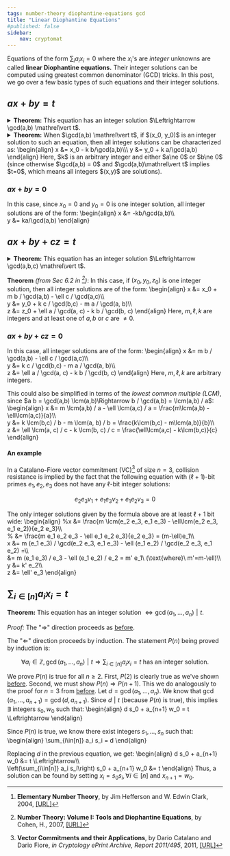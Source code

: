 ```yaml
---
tags: number-theory diophantine-equations gcd
title: "Linear Diophantine Equations"
#published: false
sidebar:
    nav: cryptomat
---
```


Equations of the form $\sum_i a_i x_i = 0$ where the $x_i$'s are _integer_ unknowns are called **linear Diophantine equations.**
Their integer solutions can be computed using greatest common denominator (GCD) tricks.
In this post, we go over a few basic types of such equations and their integer solutions.
<!--more-->

<p hidden>$$
\def\lcm{\ \text{lcm}}
$$</p>

## $ax+by = t$

<details>
<summary><b>Theorem:</b> This equation has an integer solution $\Leftrightarrow \gcd(a,b) \mathrel\vert t$.
</summary>
<p markdown="1" style="margin-left: .3em; border-left: .15em solid black; padding-left: .5em;">
_Proof_ ("$\Rightarrow$"): Assume an integer solution $(x_0, y_0)$ exists when $\gcd(a,b) \nmid t$.
Since $\gcd(a,b)$ divides both $a$ and $b$, it divides any linear combination of them, including $ax_0 + by_0 = t$, which implies it divides $t$.
Contradiction.
<br /><br />

_Proof_ ("$\Rightarrow$"):
If $\gcd(a,b) = 1$, then an integer solution $x_0,y_0$ can be obtained using the Extended Eucliden algorithm, which finds $(u,v)$ such that $au + bv = \gcd(a,b)$.
The solution is:
\begin{align}
    x_0 &= u\cdot t / \gcd(a,b)\\\\\
    y_0 &= v\cdot t / \gcd(a,b)
\end{align}
This is because $ax_0 + ay_0 = (au + bv) \frac{t}{\gcd(a,b)} = \gcd(a,b) \frac{t}{\gcd(a,b)} = t$.
</p>
</details>

<details>
<summary><b>Theorem:</b> When $\gcd(a,b) \mathrel\vert t$, if $(x_0, y_0)$ is an integer solution to such an equation, then all integer solutions can be characterized as:
\begin{align}
    x &= x_0 - k b/\gcd(a,b)\\\
    y &= y_0 + k a/\gcd(a,b)
\end{align}
Here, $k$ is an arbitrary integer and either $a\ne 0$ or $b\ne 0$ (since otherwise $\gcd(a,b) = 0$ and $\gcd(a,b)\mathrel\vert t$ implies $t=0$, which means all integers $(x,y)$ are solutions).
</summary>
<p markdown="1" style="margin-left: .3em; border-left: .15em solid black; padding-left: .5em;">
_Proof:_ First, one can easily verify that the proposed $(x,y)$ are indeed solutions that satisfy $ax+by=t$:
\begin{align}
    ax + by &= ax_0 + kab / \gcd(a,b) + by_0 - kab/gcd(a,b)\\\
            &= ax_0 + by_0 = t
\end{align}

The more difficult part is to argue that every solution has this form!
Assume $a\ne 0$ since the other $b\ne 0$ case is symmetric.
Assume $(x,y)$ to be an integer solution and note that, since $(x_0, y_0)$ is a solution, this means:
\begin{align}
    a(x-x_0) + b(y - y_0) &= 0\Leftrightarrow\\\
    a(x - x_0) &= b(y_0 - y)\Leftrightarrow\\\
    \frac{a}{\gcd(a,b)}(x-x_0) &= \frac{b}{\gcd(a,b)} (y_0 - y)
\end{align}
This implies $\frac{a}{\gcd(a,b)} \mathrel\vert \frac{b}{\gcd(a,b)} (y - y_0)$.
Since $\gcd(\frac{a}{\gcd(a,b)}, \frac{b}{\gcd(a,b)}) = 1$[^Heff03], this means $\frac{a}{gcd(a,b)} \mathrel\vert (y-y_0)$, which means $\exists k$ such that:
\begin{align}
    a/\gcd(a,b) \cdot k &= (y-y_0)\Leftrightarrow\\\
    y &= y_0 + k a / \gcd(a,b)
\end{align}
Next, substitute $y$ in $a(x-x_0) = b(y_0 - y)$, to get:
\begin{align}
    a(x-x_0) &= b(y_0 - y_0 - k a / \gcd(a,b))\Leftrightarrow\\\
    x - x_0 &=  (- b k a / \gcd(a,b)) / a\\\
      &= x_0 - k b / \gcd(a,b)
\end{align}
Note that since $a\ne 0$, we are allowed to divide by $a$ above.
</p>
</details>

### $ax+by = 0$

In this case, since $x_0 = 0$ and $y_0 = 0$ is one integer solution, all integer solutions are of the form:
\begin{align}
    x &= -kb/\gcd(a,b)\\\\\
    y &= ka/\gcd(a,b)
\end{align}

## $ax+by+cz = t$

<details>
<summary><b>Theorem:</b> This equation has an integer solution $\Leftrightarrow \gcd(a,b,c) \mathrel\vert t$.
</summary>
<p markdown="1" style="margin-left: .3em; border-left: .15em solid black; padding-left: .5em;">
_Proof_ ("$\Rightarrow$"):
Proceeds analogously to the $ax+by = t$ case [before](#axby--t).
<br /><br />

_Proof_ ("$\Leftarrow$"): 
We will generalize the proof from the $ax+by = t$ case [before](#axby--t).
<br /><br />

$\gcd(a,b,c) \mathrel\vert t \Rightarrow \gcd(a, \gcd(b, c)) \mathrel\vert t \Rightarrow ax + \gcd(b,c)w = t$ has an integer solution $(x_0, w_0)$.
<br /><br />

Let $\gcd(b,c) = d$.
We know $\exists (y_0, z_0)$ such that:
\begin{align}
b y_0 + c z_0 = d
\end{align}
Replacing in the previous equation, we have:
\begin{align}
    ax_0 + \gcd(b,c)w_0 &= t\Leftrightarrow\\\
    ax_0 + dw_0 &= t\Leftrightarrow\\\
    ax_0 + (b y_0 + c z_0) w_0 &= t\Leftrightarrow\\\
    ax_0 + b w_0 y_0 + c w_0 z_0 &= t
\end{align}
Thus, an integer solution is $(x_0, y_0 w_0, z_0 w_0)$.
</p>
</details>

**Theorem** _(from Sec 6.2 in [^Cohe07])_: In this case, if $(x_0, y_0, z_0)$ is one integer solution, then all integer solutions are of the form:
\begin{align}
    x &= x_0 + m b / \gcd(a,b) - \ell c / \gcd(a,c)\\\\\
    y &= y_0 + k c / \gcd(b,c) - m a / \gcd(a, b)\\\\\
    z &= z_0 + \ell a / \gcd(a, c) - k b / \gcd(b, c)
\end{align}
Here, $m,\ell,k$ are integers and at least one of $a,b$ or $c$ are $\ne 0$.

<!--
_Proof:_ It is easy to check that proposed integers $x,y,z$ are indeed valid solutions.

The more difficult part is to argue that every $(x,y,z)$ solution has this form!
Assume $a\ne 0$ since the other $b\ne 0$ case is symmetric.
Assume $(x,y,z)$ to be an integer solution and note that, since $(x_0, y_0, z_0)$ is a solution, this means:
\begin{align}
    a(x-x_0) + b(y - y_0) + c(z-z_0) &= 0\Leftrightarrow\\\\\
    a(x - x_0) &= b(y_0 - y) + c(z_0 - z)\Leftrightarrow\\\\\
\end{align}
**TODO: continue**
-->

### $ax+by+cz = 0$

In this case, all integer solutions are of the form:
\begin{align}
    x &= m b / \gcd(a,b) - \ell c / \gcd(a,c)\\\\\
    y &= k c / \gcd(b,c) - m a / \gcd(a, b)\\\\\
    z &= \ell a / \gcd(a, c) - k b / \gcd(b, c)
\end{align}
Here, $m,\ell,k$ are arbitrary integers.

This could also be simplified in terms of the _lowest common multiple (LCM)_, since $a b = \gcd(a,b) \lcm(a,b)\Rightarrow b / \gcd(a,b) = \lcm(a,b) / a$:
\begin{align}
    x &= m \lcm(a,b) / a - \ell \lcm(a,c) / a = \frac{m\lcm(a,b) - \ell\lcm(a,c)}{a}\\\\\
    y &= k \lcm(b,c) / b - m \lcm(a, b) / b = \frac{k\lcm(b,c) - m\lcm(a,b)}{b}\\\\\
    z &= \ell \lcm(a, c) / c - k \lcm(b, c) / c = \frac{\ell\lcm(a,c) - k\lcm(b,c)}{c}
\end{align}


#### An example

In a Catalano-Fiore vector commitment (VC)[^CF13e] of size $n=3$, collision resistance is implied by the fact that the following equation with $(\ell+1)$-bit primes $e_1,e_2,e_3$ does not have any $\ell$-bit integer solutions:

$$e_2 e_3 v_1 + e_1 e_3 v_2 + e_1 e_2 v_3 = 0$$

The only integer solutions given by the formula above are at least $\ell+1$ bit wide:
\begin{align}
    %x &= \frac{m   \lcm(e_2 e_3, e_1 e_3) - \ell\lcm(e_2 e_3, e_1 e_2)}{e_2 e_3}\\\\\
    %  &= \frac{m   e_1 e_2 e_3 - \ell e_1 e_2 e_3}{e_2 e_3} = (m-\ell)e_1\\\\\
    x &= m (e_1 e_3) / \gcd(e_2 e_3, e_1 e_3) - \ell (e_1 e_2) / \gcd(e_2 e_3, e_1 e_2) =\\\\\
      &= m (e_1 e_3) / e_3 - \ell (e_1 e_2) / e_2 = m' e_1\ (\text{where}\ m'=m-\ell)\\\\\
    y &= k' e_2\\\\\
    z &= \ell' e_3
\end{align}

## $\sum_{i\in[n]} a_i x_i = t$

**Theorem:** This equation has an integer solution $\Leftrightarrow \gcd(a_1, \dots, a_n) \mathrel\vert t$.

_Proof:_ The "$\Rightarrow$" direction proceeds as [before](#axbycz--t).

The "$\Leftarrow$" direction proceeds by induction.
The statement $P(n)$ being proved by induction is:

$$\forall a_i\in \mathbb{Z}, \gcd(a_1, \dots, a_n) \mathrel\vert t\Rightarrow \sum_{i\in[n]} a_i x_i = t\ \text{has an integer solution.}$$

We prove $P(n)$ is true for all $n \ge 2$.
First, $P(2)$ is clearly true as we've shown [before](#axby--t).
Second, we must show $P(n) \Rightarrow P(n + 1)$.
This we do analogously to the proof for $n=3$ from [before](#axbycz--t).
Let $d = \gcd(a_1, \dots, a_n)$.
We know that $\gcd(a_1, \dots, a_{n+1}) = \gcd(d, a_{n+1})$.
Since $d \mathrel| t$ (because $P(n)$ is true), this implies $\exists$ integers $s_0, w_0$ such that:
\begin{align}
    d s_0 + a_{n+1} w_0 = t \Leftrightarrow
\end{align}

Since $P(n)$ is true, we know there exist integers $s_1,\dots, s_n$ such that:
\begin{align}
    \sum_{i\in[n]} a_i s_i = d
\end{align}

Replacing $d$ in the previous equation, we get:
\begin{align}
    d s_0 + a_{n+1} w_0 &= t \Leftrightarrow\\\\\
    \left(\sum_{i\in[n]} a_i s_i\right) s_0 + a_{n+1} w_0 &= t
\end{align}
Thus, a solution can be found by setting $x_i = s_0 s_i,\forall i\in[n]$ and $x_{n+1} = w_0$.

[^Cohe07]: **Number Theory: Volume I: Tools and Diophantine Equations**, by Cohen, H., 2007, [[URL]](https://books.google.com/books?id=8zC8VPQV8psC)
[^CF13e]: **Vector Commitments and their Applications**, by Dario Catalano and Dario Fiore, *in Cryptology ePrint Archive, Report 2011/495*, 2011, [[URL]](https://eprint.iacr.org/2011/495)
[^Heff03]: **Elementary Number Theory**, by Jim Hefferson and W. Edwin Clark, 2004, [[URL]](http://joshua.smcvt.edu/numbertheory/book.pdf)
